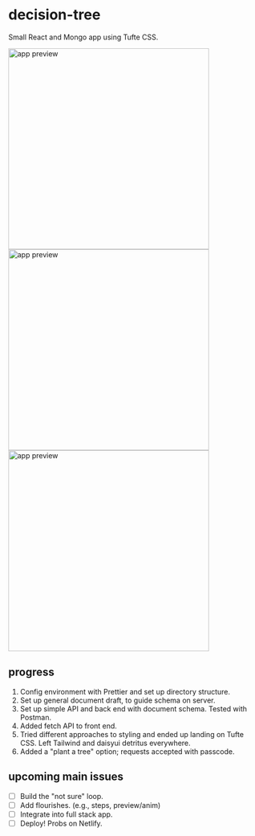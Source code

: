 # decision-tree
Small React and Mongo app using Tufte CSS.


<img src="https://user-images.githubusercontent.com/102257735/186823795-b713c0c0-8e5e-46bf-b0d6-5c20e9560236.png" style="height:400px;display:inline" alt="app preview">
<img src="https://user-images.githubusercontent.com/102257735/186823783-0963b584-2901-4b4f-b1dd-91e8a3488bb3.png" style="height:400px;display:inline" alt="app preview">
<img src="https://user-images.githubusercontent.com/102257735/187052494-e4932357-fc1c-4a01-9f1b-ee92a340c9f4.png" style="height:400px;display:inline" alt="app preview">

## progress
1. Config environment with Prettier and set up directory structure. 
2. Set up general document draft, to guide schema on server.
3. Set up simple API and back end with document schema. Tested with Postman.
4. Added fetch API to front end.
5. Tried different approaches to styling and ended up landing on Tufte CSS. Left Tailwind and daisyui detritus everywhere.
6. Added a "plant a tree" option; requests accepted with passcode. 

## upcoming main issues
- [ ] Build the "not sure" loop.
- [ ] Add flourishes. (e.g., steps, preview/anim)
- [ ] Integrate into full stack app.
- [ ] Deploy! Probs on Netlify.
